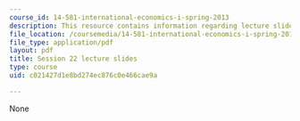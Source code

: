 ```yaml
---
course_id: 14-581-international-economics-i-spring-2013
description: This resource contains information regarding lecture slide 22.
file_location: /coursemedia/14-581-international-economics-i-spring-2013/c021427d1e8bd274ec876c0e466cae9a_MIT14_581S13_Lecslides22.pdf
file_type: application/pdf
layout: pdf
title: Session 22 lecture slides
type: course
uid: c021427d1e8bd274ec876c0e466cae9a

---
```

None